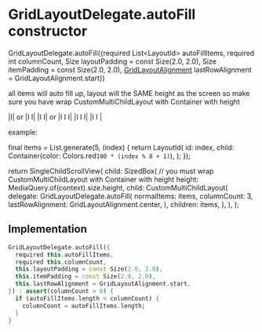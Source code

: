


# GridLayoutDelegate.autoFill constructor







GridLayoutDelegate.autoFill({required List&lt;LayoutId> autoFillItems, required int columnCount, Size layoutPadding = const Size(2.0, 2.0), Size itemPadding = const Size(2.0, 2.0), [GridLayoutAlignment](../../zego_uikit_prebuilt_live_audio_room/GridLayoutAlignment.md) lastRowAlignment = GridLayoutAlignment.start})


<p>all items will auto fill up, layout will the SAME height as the screen
so make sure you have wrap CustomMultiChildLayout with Container with height</p>
<p>|I|
or
|I I|
|I I|
or
|I I I|
|I I I|
|I I  |</p>
<p>example:</p>
<p>final items = List.generate(5, (index) {
return LayoutId(
id: index,
child: Container(color: Colors.red<code>100 * (index % 8 + 1)</code>),
   );
 });</p>
<p>return SingleChildScrollView(
child: SizedBox(
//  you must wrap CustomMultiChildLayout with Container with height
height: MediaQuery.of(context).size.height,
child: CustomMultiChildLayout(
delegate: GridLayoutDelegate.autoFill(
normalItems: items,
columnCount: 3,
lastRowAlignment: GridLayoutAlignment.center,
),
children: items,
),
),
);</p>



## Implementation

```dart
GridLayoutDelegate.autoFill({
  required this.autoFillItems,
  required this.columnCount,
  this.layoutPadding = const Size(2.0, 2.0),
  this.itemPadding = const Size(2.0, 2.0),
  this.lastRowAlignment = GridLayoutAlignment.start,
}) : assert(columnCount > 0) {
  if (autoFillItems.length < columnCount) {
    columnCount = autoFillItems.length;
  }
}
```







